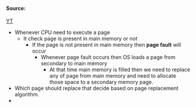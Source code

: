 #### Source:
[YT](https://www.youtube.com/watch?v=bOFDyPKTgXM&list=PLXj4XH7LcRfDrdQuJTHIPmKMpa7eYVaPm&index=61)


* Whenever CPU need to execute a page
	* It check page is present in main memory or not
		* If the page is not present in main memory then **page fault** will occur
			* Whenever page fault occurs then OS loads a page from secondary to main memory
				* At that time main memory is filled then we need to replace any of page from main memory and need to allocate those space to a secondary memory page.
* Which page should replace that decide based on page replacement algorithm.
* 